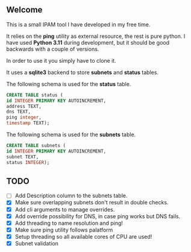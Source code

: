## Welcome

This is a small IPAM tool I have developed in my free time.

It relies on the **ping** utility as external resource, the rest is pure python. I have used **Python 3.11** during development, but it should be good backwards with a couple of versions.

In order to use it you simply have to clone it.

It uses a **sqlite3** backend to store **subnets** and **status** tables.

The following schema is used for the **status** table.

``` sql
CREATE TABLE status (
id INTEGER PRIMARY KEY AUTOINCREMENT,
address TEXT,
dns TEXT,
ping integer,
timestamp TEXT);
```

The following schema is used for the **subnets** table.

``` sql
CREATE TABLE subnets (
id INTEGER PRIMARY KEY AUTOINCREMENT,
subnet TEXT,
status INTEGER);
```




## TODO
- [ ] Add Description column to the subnets table.
- [x] Make sure overlapping subnets don't result in double checks.
- [x] Add cli arguments to manage overrides.
- [x] Add override possibility for DNS, in case ping works but DNS fails.
- [x] Add threading to name resolution and ping!
- [x] Make sure ping utility follows palatform
- [x] Setup threading so all available cores of CPU are used!
- [x] Subnet validation
